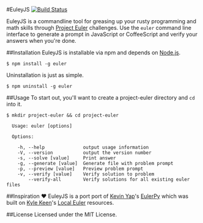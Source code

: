 #EuleyJS     [![Build Status](https://travis-ci.org/EulerJS/EulerJS.svg?branch=master)](https://travis-ci.org/EulerJS/EulerJS)

EuleyJS is a commandline tool for greasing up your rusty programming and math skills through [Project Euler](http://projecteuler.net/) challenges. Use the `euler` command line interface to generate a prompt in JavaScript or CoffeeScript and verify your answers when you're done.

##Installation
EuleyJS is installable via npm and depends on [Node.js](http://nodejs.org/).
```
$ npm install -g euler
```

Uninstallation is just as simple.
```
$ npm uninstall -g euler
```

##Usage
To start out, you'll want to create a project-euler directory and `cd` into it.
```
$ mkdir project-euler && cd project-euler
```

```
  Usage: euler [options]

  Options:

    -h, --help              output usage information
    -V, --version           output the version number
    -s, --solve [value]     Print answer
    -g, --generate [value]  Generate file with problem prompt
    -p, --preview [value]   Preview problem prompt
    -v, --verify [value]    Verify solution to problem
        --verify-all        Verify solutions for all existing euler files
```

##Inspiration :heart:
EuleyJS is a port port of [Kevin Yap](http://kevinyap.ca/)'s [EulerPy](https://github.com/iKevinY/EulerPy) which was built on [Kyle Keen](http://kmkeen.com/)'s [Local Euler](http://kmkeen.com/local-euler/) resources.

##License
Licensed under the MIT License.
